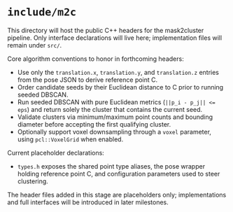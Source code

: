 # `include/m2c`

This directory will host the public C++ headers for the mask2cluster pipeline. Only interface declarations will live here; implementation files will remain under `src/`.

Core algorithm conventions to honor in forthcoming headers:
- Use only the `translation.x`, `translation.y`, and `translation.z` entries from the pose JSON to derive reference point C.
- Order candidate seeds by their Euclidean distance to C prior to running seeded DBSCAN.
- Run seeded DBSCAN with pure Euclidean metrics (`||p_i - p_j|| <= eps`) and return solely the cluster that contains the current seed.
- Validate clusters via minimum/maximum point counts and bounding diameter before accepting the first qualifying cluster.
- Optionally support voxel downsampling through a `voxel` parameter, using `pcl::VoxelGrid` when enabled.

Current placeholder declarations:
- `types.h` exposes the shared point type aliases, the pose wrapper holding reference point C, and configuration parameters used to steer clustering.

The header files added in this stage are placeholders only; implementations and full interfaces will be introduced in later milestones.

